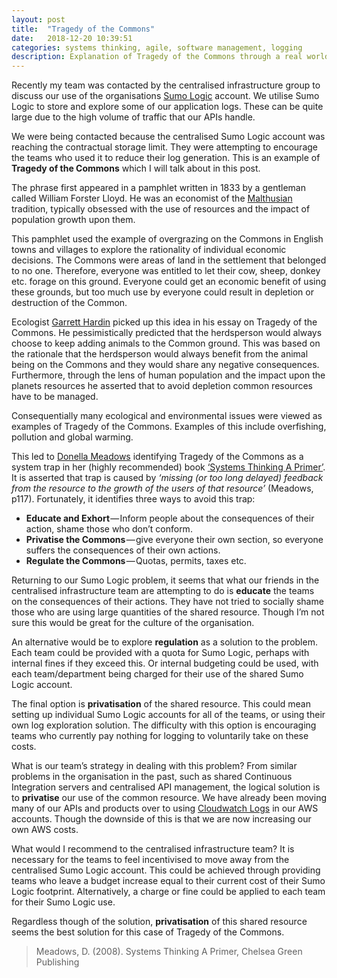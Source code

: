 ```yaml
---
layout: post
title:  "Tragedy of the Commons"
date:   2018-12-20 10:39:51
categories: systems thinking, agile, software management, logging
description: Explanation of Tragedy of the Commons through a real world example 
---
```


Recently my team was contacted by the centralised infrastructure group to discuss our use of the organisations [Sumo Logic](https://www.sumologic.com/) account. We utilise Sumo Logic to store and explore some of our application logs. These can be quite large due to the high volume of traffic that our APIs handle.

We were being contacted because the centralised Sumo Logic account was reaching the contractual storage limit. They were attempting to encourage the teams who used it to reduce their log generation. This is an example of **Tragedy of the Commons** which I will talk about in this post.

The phrase first appeared in a pamphlet written in 1833 by a gentleman called William Forster Lloyd. He was an economist of the [Malthusian](https://en.wikipedia.org/wiki/Malthusianism) tradition, typically obsessed with the use of resources and the impact of population growth upon them.

This pamphlet used the example of overgrazing on the Commons in English towns and villages to explore the rationality of individual economic decisions. The Commons were areas of land in the settlement that belonged to no one. Therefore, everyone was entitled to let their cow, sheep, donkey etc. forage on this ground. Everyone could get an economic benefit of using these grounds, but too much use by everyone could result in depletion or destruction of the Common.

Ecologist [Garrett Hardin](https://en.wikipedia.org/wiki/Garrett_Hardin) picked up this idea in his essay on Tragedy of the Commons. He pessimistically predicted that the herdsperson would always choose to keep adding animals to the Common ground. This was based on the rationale that the herdsperson would always benefit from the animal being on the Commons and they would share any negative consequences. Furthermore, through the lens of human population and the impact upon the planets resources he asserted that to avoid depletion common resources have to be managed.

Consequentially many ecological and environmental issues were viewed as examples of Tragedy of the Commons. Examples of this include overfishing, pollution and global warming.

This led to [Donella Meadows](https://en.wikipedia.org/wiki/Donella_Meadows) identifying Tragedy of the Commons as a system trap in her (highly recommended) book [‘Systems Thinking A Primer’](https://www.goodreads.com/book/show/3828902-thinking-in-systems). It is asserted that trap is caused by _‘missing (or too long delayed) feedback from the resource to the growth of the users of that resource’_ (Meadows, p117). Fortunately, it identifies three ways to avoid this trap:

* **Educate and Exhort** — Inform people about the consequences of their action, shame those who don’t conform.
* **Privatise the Commons** — give everyone their own section, so everyone suffers the consequences of their own actions.
* **Regulate the Commons** — Quotas, permits, taxes etc.

Returning to our Sumo Logic problem, it seems that what our friends in the centralised infrastructure team are attempting to do is **educate** the teams on the consequences of their actions. They have not tried to socially shame those who are using large quantities of the shared resource. Though I’m not sure this would be great for the culture of the organisation.

An alternative would be to explore **regulation** as a solution to the problem. Each team could be provided with a quota for Sumo Logic, perhaps with internal fines if they exceed this. Or internal budgeting could be used, with each team/department being charged for their use of the shared Sumo Logic account.

The final option is **privatisation** of the shared resource. This could mean setting up individual Sumo Logic accounts for all of the teams, or using their own log exploration solution. The difficulty with this option is encouraging teams who currently pay nothing for logging to voluntarily take on these costs.

What is our team’s strategy in dealing with this problem? From similar problems in the organisation in the past, such as shared Continuous Integration servers and centralised API management, the logical solution is to **privatise** our use of the common resource. We have already been moving many of our APIs and products over to using [Cloudwatch Logs](https://docs.aws.amazon.com/AmazonCloudWatch/latest/logs/WhatIsCloudWatchLogs.html) in our AWS accounts. Though the downside of this is that we are now increasing our own AWS costs.

What would I recommend to the centralised infrastructure team? It is necessary for the teams to feel incentivised to move away from the centralised Sumo Logic account. This could be achieved through providing teams who leave a budget increase equal to their current cost of their Sumo Logic footprint. Alternatively, a charge or fine could be applied to each team for their Sumo Logic use.

Regardless though of the solution, **privatisation** of this shared resource seems the best solution for this case of Tragedy of the Commons.


> Meadows, D. (2008). Systems Thinking A Primer, Chelsea Green Publishing